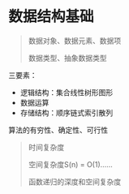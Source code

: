 # 数据结构基础

> 数据对象、数据元素、数据项
>
> 数据类型、抽象数据类型 

三要素：

- 逻辑结构：集合线性树形图形
- 数据运算
- 存储结构：顺序链式索引散列

 算法的有穷性、确定性、可行性

> 时间复杂度
>
> 空间复杂度S(n) = O(1)……
>
> 函数递归的深度和空间复杂度
